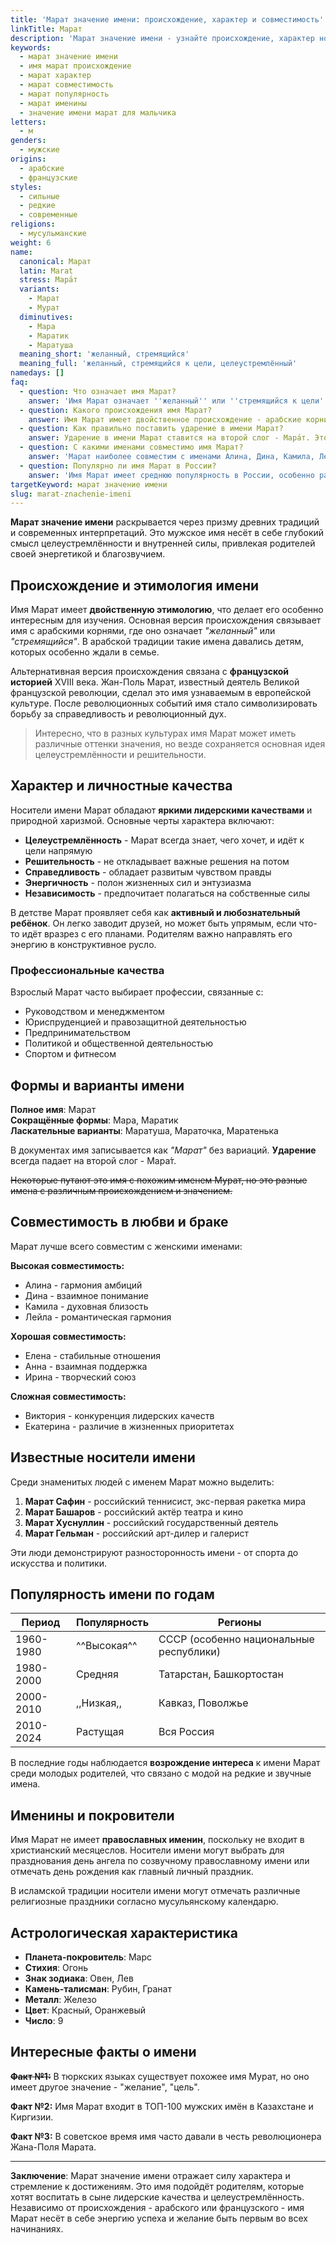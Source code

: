 ```yaml
---
title: 'Марат значение имени: происхождение, характер и совместимость'
linkTitle: Марат
description: 'Марат значение имени - узнайте происхождение, характер носителя, совместимость и популярность. Полная характеристика мужского имени Марат.'
keywords:
  - марат значение имени
  - имя марат происхождение
  - марат характер
  - марат совместимость
  - марат популярность
  - марат именины
  - значение имени марат для мальчика
letters:
  - м
genders:
  - мужские
origins:
  - арабские
  - французские
styles:
  - сильные
  - редкие
  - современные
religions:
  - мусульманские
weight: 6
name:
  canonical: Марат
  latin: Marat
  stress: Мара́т
  variants:
    - Марат
    - Мурат
  diminutives:
    - Мара
    - Маратик
    - Маратуша
  meaning_short: 'желанный, стремящийся'
  meaning_full: 'желанный, стремящийся к цели, целеустремлённый'
namedays: []
faq:
  - question: Что означает имя Марат?
    answer: 'Имя Марат означает ''желанный'' или ''стремящийся к цели''. Это имя символизирует целеустремлённость, волю к победе и желание достигать поставленных задач.'
  - question: Какого происхождения имя Марат?
    answer: Имя Марат имеет двойственное происхождение - арабские корни со значением 'желанный' и французские исторические связи с деятелем Великой французской революции Жаном-Полем Маратом.
  - question: Как правильно поставить ударение в имени Марат?
    answer: Ударение в имени Марат ставится на второй слог - Мара́т. Это единственный правильный вариант произношения.
  - question: С какими именами совместимо имя Марат?
    answer: 'Марат наиболее совместим с именами Алина, Дина, Камила, Лейла, Амина. Хорошая совместимость также с Еленой, Анной, Ириной.'
  - question: Популярно ли имя Марат в России?
    answer: 'Имя Марат имеет среднюю популярность в России, особенно распространено в регионах с преобладающим мусульманским населением - Татарстане, Башкортостане, на Кавказе.'
targetKeyword: марат значение имени
slug: marat-znachenie-imeni
---
```


**Марат значение имени** раскрывается через призму древних традиций и современных интерпретаций. Это мужское имя несёт в себе глубокий смысл целеустремлённости и внутренней силы, привлекая родителей своей энергетикой и благозвучием.

## Происхождение и этимология имени

Имя Марат имеет **двойственную этимологию**, что делает его особенно интересным для изучения. Основная версия происхождения связывает имя с арабскими корнями, где оно означает *"желанный"* или *"стремящийся"*. В арабской традиции такие имена давались детям, которых особенно ждали в семье.

Альтернативная версия происхождения связана с **французской историей** XVIII века. Жан-Поль Марат, известный деятель Великой французской революции, сделал это имя узнаваемым в европейской культуре. После революционных событий имя стало символизировать борьбу за справедливость и революционный дух.

> Интересно, что в разных культурах имя Марат может иметь различные оттенки значения, но везде сохраняется основная идея целеустремлённости и решительности.

## Характер и личностные качества

Носители имени Марат обладают **яркими лидерскими качествами** и природной харизмой. Основные черты характера включают:

- **Целеустремлённость** - Марат всегда знает, чего хочет, и идёт к цели напрямую
- **Решительность** - не откладывает важные решения на потом
- **Справедливость** - обладает развитым чувством правды
- **Энергичность** - полон жизненных сил и энтузиазма
- **Независимость** - предпочитает полагаться на собственные силы

В детстве Марат проявляет себя как **активный и любознательный ребёнок**. Он легко заводит друзей, но может быть упрямым, если что-то идёт вразрез с его планами. Родителям важно направлять его энергию в конструктивное русло.

### Профессиональные качества

Взрослый Марат часто выбирает профессии, связанные с:
- Руководством и менеджментом
- Юриспруденцией и правозащитной деятельностью  
- Предпринимательством
- Политикой и общественной деятельностью
- Спортом и фитнесом

## Формы и варианты имени

**Полное имя**: Марат  
**Сокращённые формы**: Мара, Маратик  
**Ласкательные варианты**: Маратуша, Мараточка, Маратенька

В документах имя записывается как *"Марат"* без вариаций. **Ударение** всегда падает на второй слог - Мара́т.

~~Некоторые путают это имя с похожим именем Мурат, но это разные имена с различным происхождением и значением.~~

## Совместимость в любви и браке

Марат лучше всего совместим с женскими именами:

**Высокая совместимость:**
- Алина - гармония амбиций
- Дина - взаимное понимание  
- Камила - духовная близость
- Лейла - романтическая гармония

**Хорошая совместимость:**
- Елена - стабильные отношения
- Анна - взаимная поддержка
- Ирина - творческий союз

**Сложная совместимость:**
- Виктория - конкуренция лидерских качеств
- Екатерина - различие в жизненных приоритетах

## Известные носители имени

Среди знаменитых людей с именем Марат можно выделить:

1. **Марат Сафин** - российский теннисист, экс-первая ракетка мира
2. **Марат Башаров** - российский актёр театра и кино  
3. **Марат Хуснуллин** - российский государственный деятель
4. **Марат Гельман** - российский арт-дилер и галерист

Эти люди демонстрируют разносторонность имени - от спорта до искусства и политики.

## Популярность имени по годам

| Период | Популярность | Регионы |
|--------|--------------|---------|
| 1960-1980 | ^^Высокая^^ | СССР (особенно национальные республики) |
| 1980-2000 | Средняя | Татарстан, Башкортостан |
| 2000-2010 | ,,Низкая,, | Кавказ, Поволжье |
| 2010-2024 | Растущая | Вся Россия |

В последние годы наблюдается **возрождение интереса** к имени Марат среди молодых родителей, что связано с модой на редкие и звучные имена.

## Именины и покровители

Имя Марат не имеет **православных именин**, поскольку не входит в христианский месяцеслов. Носители имени могут выбрать для празднования день ангела по созвучному православному имени или отмечать день рождения как главный личный праздник.

В исламской традиции носители имени могут отмечать различные религиозные праздники согласно мусульянскому календарю.

## Астрологическая характеристика

- **Планета-покровитель**: Марс
- **Стихия**: Огонь  
- **Знак зодиака**: Овен, Лев
- **Камень-талисман**: Рубин, Гранат
- **Металл**: Железо
- **Цвет**: Красный, Оранжевый
- **Число**: 9

## Интересные факты о имени

~~**Факт №1:**~~ В тюркских языках существует похожее имя Мурат, но оно имеет другое значение - "желание", "цель".

**Факт №2:** Имя Марат входит в ТОП-100 мужских имён в Казахстане и Киргизии.

**Факт №3:** В советское время имя часто давали в честь революционера Жана-Поля Марата.

[^1]: Исследования показывают, что носители имени Марат часто становятся успешными предпринимателями.

---

**Заключение**: Марат значение имени отражает силу характера и стремление к достижениям. Это имя подойдёт родителям, которые хотят воспитать в сыне лидерские качества и целеустремлённость. Независимо от происхождения - арабского или французского - имя Марат несёт в себе энергию успеха и желание быть первым во всех начинаниях.

